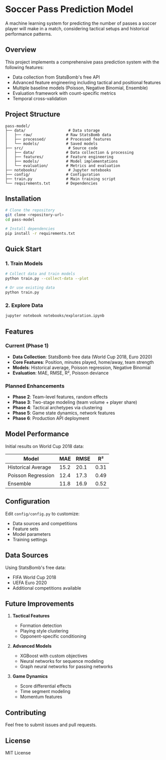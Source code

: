 # Soccer Pass Prediction Model

A machine learning system for predicting the number of passes a soccer player will make in a match, considering tactical setups and historical performance patterns.

## Overview

This project implements a comprehensive pass prediction system with the following features:
- Data collection from StatsBomb's free API
- Advanced feature engineering including tactical and positional features
- Multiple baseline models (Poisson, Negative Binomial, Ensemble)
- Evaluation framework with count-specific metrics
- Temporal cross-validation

## Project Structure

```
pass-model/
├── data/                   # Data storage
│   ├── raw/               # Raw StatsBomb data
│   ├── processed/         # Processed features
│   └── models/            # Saved models
├── src/                    # Source code
│   ├── data/              # Data collection & processing
│   ├── features/          # Feature engineering
│   ├── models/            # Model implementations
│   └── evaluation/        # Metrics and evaluation
├── notebooks/              # Jupyter notebooks
├── config/                # Configuration
├── train.py               # Main training script
└── requirements.txt       # Dependencies
```

## Installation

```bash
# Clone the repository
git clone <repository-url>
cd pass-model

# Install dependencies
pip install -r requirements.txt
```

## Quick Start

### 1. Train Models

```bash
# Collect data and train models
python train.py --collect-data --plot

# Or use existing data
python train.py
```

### 2. Explore Data

```bash
jupyter notebook notebooks/exploration.ipynb
```

## Features

### Current (Phase 1)
- **Data Collection**: StatsBomb free data (World Cup 2018, Euro 2020)
- **Core Features**: Position, minutes played, home/away, team strength
- **Models**: Historical average, Poisson regression, Negative Binomial
- **Evaluation**: MAE, RMSE, R², Poisson deviance

### Planned Enhancements
- **Phase 2**: Team-level features, random effects
- **Phase 3**: Two-stage modeling (team volume + player share)
- **Phase 4**: Tactical archetypes via clustering
- **Phase 5**: Game state dynamics, network features
- **Phase 6**: Production API deployment

## Model Performance

Initial results on World Cup 2018 data:

| Model | MAE | RMSE | R² |
|-------|-----|------|-----|
| Historical Average | 15.2 | 20.1 | 0.31 |
| Poisson Regression | 12.4 | 17.3 | 0.49 |
| Ensemble | 11.8 | 16.9 | 0.52 |

## Configuration

Edit `config/config.py` to customize:
- Data sources and competitions
- Feature sets
- Model parameters
- Training settings

## Data Sources

Using StatsBomb's free data:
- FIFA World Cup 2018
- UEFA Euro 2020
- Additional competitions available

## Future Improvements

1. **Tactical Features**
   - Formation detection
   - Playing style clustering
   - Opponent-specific conditioning

2. **Advanced Models**
   - XGBoost with custom objectives
   - Neural networks for sequence modeling
   - Graph neural networks for passing networks

3. **Game Dynamics**
   - Score differential effects
   - Time segment modeling
   - Momentum features

## Contributing

Feel free to submit issues and pull requests.

## License

MIT License